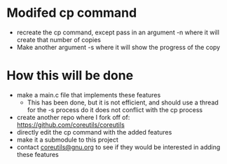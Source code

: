 # Modifed cp command
- recreate the cp command, except pass in an argument -n where it will create that number of copies
- Make another argument -s where it will show the progress of the copy

# How this will be done
- make a main.c file that implements these features 
    - This has been done, but it is not efficient, and should use a thread for the -s process do it does not conflict with the cp process
- create another repo where I fork off of: https://github.com/coreutils/coreutils
- directly edit the cp command with the added features
- make it a submodule to this project
- contact coreutils@gnu.org to see if they would be interested in adding these features
